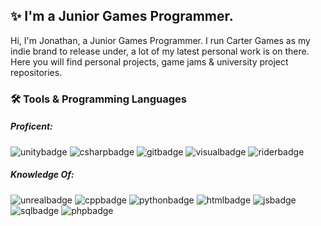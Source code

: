 ## ✨ I'm a Junior Games Programmer.
Hi, I'm Jonathan, a Junior Games Programmer. I run Carter Games as my indie brand to release under, a lot of my latest personal work is on there. Here you will find personal projects, game jams & university project repositories. 

### 🛠️ Tools & Programming Languages 
##### Proficent:
![unitybadge] ![csharpbadge] ![gitbadge] ![visualbadge] ![riderbadge]

##### Knowledge Of:
![unrealbadge] ![cppbadge] ![pythonbadge] ![htmlbadge] ![jsbadge] ![sqlbadge] ![phpbadge]

[port]: https://jonathan.carter.games
[youtube]: https://www.youtube.com/channel/UCyiWPX6M3StP1Z3hB9b1rzA
[linkedin]: https://www.linkedin.com/in/jonathanmcarter
[twitter]: https://twitter.com/CarterGamesUK
[facebook]: https://www.facebook.com/CarterGames
[instagram]: https://www.instagram.com/cartergamesuk/

<!-- Proficient Badges -->
[unitybadge]: https://img.shields.io/badge/Engie-Unity-44924C?style=for-the-badge&logo=unity
[csharpbadge]: https://img.shields.io/badge/Code-C%23-44924C?style=for-the-badge&logo=c-sharp
[gitbadge]: https://img.shields.io/badge/Tools-Github-44924C?style=for-the-badge&logo=github
[visualbadge]: https://img.shields.io/badge/Editor-Visual%20Studio-44924C?style=for-the-badge&logo=visual-studio
[riderbadge]: https://img.shields.io/badge/Editor-Rider-44924C?style=for-the-badge&logo=rider

<!-- Knowledge of Badges -->
[unrealbadge]: https://img.shields.io/badge/Engie-Unreal%20Engine%204-5C652D?style=for-the-badge&logo=unreal-engine
[cppbadge]: https://img.shields.io/badge/Code-C++-5C652D?style=for-the-badge&logo=C%2B%2B
[pythonbadge]: https://img.shields.io/badge/Code-Python-5C652D?style=for-the-badge&logo=python&logoColor=white
[htmlbadge]: https://img.shields.io/badge/Code-Html%205-5C652D?style=for-the-badge&logo=html5&logoColor=white
[jsbadge]: https://img.shields.io/badge/Code-Java%20Script-5C652D?style=for-the-badge&logo=javascript&logoColor=white
[sqlbadge]: https://img.shields.io/badge/Code-mySQL-5C652D?style=for-the-badge&logo=mysql&logoColor=white
[phpbadge]: https://img.shields.io/badge/Code-Php-5C652D?style=for-the-badge&logo=php&logoColor=white
